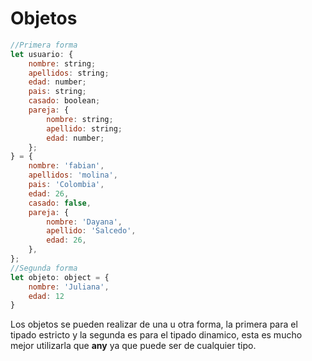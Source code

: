 # Objetos


```jsx
//Primera forma
let usuario: {
	nombre: string;
	apellidos: string;
	edad: number;
	pais: string;
	casado: boolean;
	pareja: {
		nombre: string;
		apellido: string;
		edad: number;
	};
} = {
	nombre: 'fabian',
	apellidos: 'molina',
	pais: 'Colombia',
	edad: 26,
	casado: false,
	pareja: {
		nombre: 'Dayana',
		apellido: 'Salcedo',
		edad: 26,
	},
};
//Segunda forma
let objeto: object = {
	nombre: 'Juliana',
	edad: 12
}
```

Los objetos se pueden realizar de una u otra forma, la primera para el tipado estricto y la segunda es para el tipado dinamico, esta es mucho mejor utilizarla que  **any** ya que puede ser de cualquier tipo.